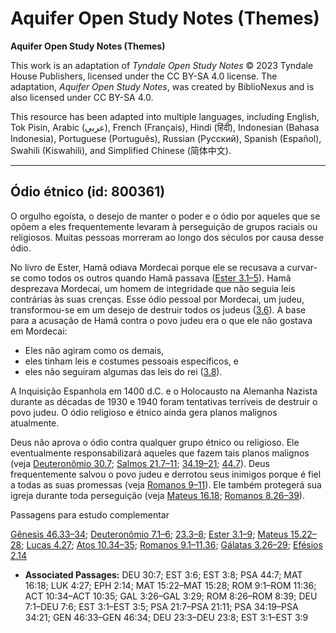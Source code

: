 # Aquifer Open Study Notes (Themes)

**Aquifer Open Study Notes (Themes)**

This work is an adaptation of *Tyndale Open Study Notes* © 2023 Tyndale House Publishers, licensed under the CC BY\-SA 4\.0 license. The adaptation, *Aquifer Open Study Notes*, was created by BiblioNexus and is also licensed under CC BY\-SA 4\.0\.

This resource has been adapted into multiple languages, including English, Tok Pisin, Arabic (عربي), French (Français), Hindi (हिंदी), Indonesian (Bahasa Indonesia), Portuguese (Português), Russian (Русский), Spanish (Español), Swahili (Kiswahili), and Simplified Chinese (简体中文).



--------------------------------

## Ódio étnico (id: 800361)

O orgulho egoísta, o desejo de manter o poder e o ódio por aqueles que se opõem a eles frequentemente levaram à perseguição de grupos raciais ou religiosos. Muitas pessoas morreram ao longo dos séculos por causa desse ódio.

No livro de Ester, Hamã odiava Mordecai porque ele se recusava a curvar\-se como todos os outros quando Hamã passava ([Ester 3\.1–5](https://ref.ly/Esth3:1-Esth3:5)). Hamã desprezava Mordecai, um homem de integridade que não seguia leis contrárias às suas crenças. Esse ódio pessoal por Mordecai, um judeu, transformou\-se em um desejo de destruir todos os judeus ([3\.6](https://ref.ly/Esth3:6)). A base para a acusação de Hamã contra o povo judeu era o que ele não gostava em Mordecai:

* Eles não agiram como os demais,
* eles tinham leis e costumes pessoais específicos, e
* eles não seguiram algumas das leis do rei ([3\.8](https://ref.ly/Esth3:8)).

A Inquisição Espanhola em 1400 d.C. e o Holocausto na Alemanha Nazista durante as décadas de 1930 e 1940 foram tentativas terríveis de destruir o povo judeu. O ódio religioso e étnico ainda gera planos malignos atualmente.

Deus não aprova o ódio contra qualquer grupo étnico ou religioso. Ele eventualmente responsabilizará aqueles que fazem tais planos malignos (veja [Deuteronômio 30\.7](https://ref.ly/Deut30:7); [Salmos 21\.7–11](https://ref.ly/Ps21:7-Ps21:11); [34\.19–21](https://ref.ly/Ps34:19-Ps34:21); [44\.7](https://ref.ly/Ps44:7)). Deus frequentemente salvou o povo judeu e derrotou seus inimigos porque é fiel a todas as suas promessas (veja [Romanos 9–11](https://ref.ly/Rom9:1-Rom11:36)). Ele também protegerá sua igreja durante toda perseguição (veja [Mateus 16\.18](https://ref.ly/Matt16:18); [Romanos 8\.26–39](https://ref.ly/Rom8:26-Rom8:39)).

Passagens para estudo complementar

[Gênesis 46\.33–34](https://ref.ly/Gen46:33-Gen46:34); [Deuteronômio 7\.1–6](https://ref.ly/Deut7:1-Deut7:6); [23\.3–8](https://ref.ly/Deut23:3-Deut23:8); [Ester 3\.1–9](https://ref.ly/Esth3:1-Esth3:9); [Mateus 15\.22–28](https://ref.ly/Matt15:22-Matt15:28); [Lucas 4\.27](https://ref.ly/Luke4:27); [Atos 10\.34–35](https://ref.ly/Acts10:34-Acts10:35); [Romanos 9\.1–11\.36](https://ref.ly/Rom9:1-Rom11:36); [Gálatas 3\.26–29](https://ref.ly/Gal3:26-Gal3:29); [Efésios 2\.14](https://ref.ly/Eph2:14)

* **Associated Passages:** DEU 30:7; EST 3:6; EST 3:8; PSA 44:7; MAT 16:18; LUK 4:27; EPH 2:14; MAT 15:22–MAT 15:28; ROM 9:1–ROM 11:36; ACT 10:34–ACT 10:35; GAL 3:26–GAL 3:29; ROM 8:26–ROM 8:39; DEU 7:1–DEU 7:6; EST 3:1–EST 3:5; PSA 21:7–PSA 21:11; PSA 34:19–PSA 34:21; GEN 46:33–GEN 46:34; DEU 23:3–DEU 23:8; EST 3:1–EST 3:9

